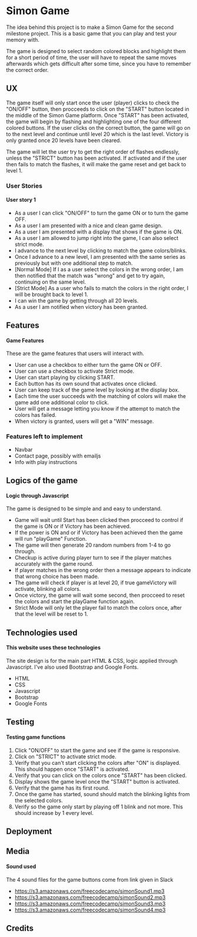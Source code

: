 # Simon Game

The idea behind this project is to make a Simon Game for the second milestone project.
This is a basic game that you can play and test your memory with.

The game is designed to select random colored blocks and highlight them for a short period of time, 
the user will have to repeat the same moves afterwards which gets difficult after some time, since you have to remember the correct order.

## UX

The game itself will only start once the user (player) clicks to check the "ON/OFF" button, then procceeds to click on the "START" button located in the middle of the Simon Game platform.
Once "START" has been activated, the game will begin by flashing and highlighting one of the four different colored buttons.
If the user clicks on the correct button, the game will go on to the next level and continue until level 20 which is the last level. Victory is only granted once 20 levels have been cleared.

The game will let the user try to get the right order of flashes endlessly, unless the "STRICT" button has been activated. If activated and if the user then fails to match the flashes, it
will make the game reset and get back to level 1.

### User Stories

#### User story 1

* As a user I can click "ON/OFF" to turn the game ON or to turn the game OFF.
* As a user I am presented with a nice and clean game design.
* As a user I am presented with a display that shows if the game is ON.
* As a user I am allowed to jump right into the game, I can also select strict mode.
* I advance to the next level by clicking to match the game colors/blinks.
* Once I advance to a new level, I am presented with the same series as previously but with one additional step to match.
* [Normal Mode] If I as a user select the colors in the wrong order, I am then notified that the match was "wrong" and get to try again, continuing on the same level.
* [Strict Mode] As a user who fails to match the colors in the right order, I will be brought back to level 1.
* I can win the game by getting through all 20 levels.
* As a user I am notified when victory has been granted.


## Features
#### Game Features

These are the game features that users will interact with.

* User can use a checkbox to either turn the game ON or OFF.
* User can use a checkbox to activate Strict mode.
* User can start playing by clicking START.
* Each button has its own sound that activates once clicked.
* User can keep track of the game level by looking at the display box.
* Each time the user succeeds with the matching of colors will make the game add one additional color to click.
* User will get a message letting you know if the attempt to match the colors has failed.
* When victory is granted, users will get a "WIN" message.

### Features left to implement
* Navbar
* Contact page, possibly with emailjs
* Info with play instructions


## Logics of the game
#### Logic through Javascript

The game is designed to be simple and and easy to understand.

* Game will wait until Start has been clicked then procceed to control if the game is ON or if Victory has been achieved.
* If the power is ON and or if Victory has been achieved then the game will run "playGame" Function.
* The game will then generate 20 random numbers from 1-4 to go through.
* Checkup is active during player turn to see if the player matches accurately with the game round.
* If player matches in the wrong order then a message appears to indicate that wrong choice has been made.
* The game will check if player is at level 20, if true gameVictory will activate, blinking all colors.
* Once victory, the game will wait some second, then procceed to reset the colors and start the playGame function again.
* Strict Mode will only let the player fail to match the colors once, after that the level will be reset to 1.


## Technologies used

#### This website uses these technologies

The site design is for the main part HTML & CSS, logic applied through Javascript.
I've also used Bootstrap and Google Fonts.

* HTML
* CSS
* Javascript
* Bootstrap
* Google Fonts

## Testing

#### Testing game functions

1. Click "ON/OFF" to start the game and see if the game is responsive.
2. Click on "STRICT" to activate strict mode.
3. Verify that you can't start clicking the colors after "ON" is displayed. This should happen once "START" is activated.
4. Verify that you can click on the colors once "START" has been clicked.
3. Display shows the game level once the "START" button is activated.
4. Verify that the game has its first round.
5. Once the game has started, sound should match the blinking lights from the selected colors.
6. Verify so the game only start by playing off 1 blink and not more. This should increase by 1 every level.

## Deployment

## Media

#### Sound used

The 4 sound files for the game buttons come from link given in Slack
* https://s3.amazonaws.com/freecodecamp/simonSound1.mp3
* https://s3.amazonaws.com/freecodecamp/simonSound2.mp3
* https://s3.amazonaws.com/freecodecamp/simonSound3.mp3
* https://s3.amazonaws.com/freecodecamp/simonSound4.mp3

## Credits